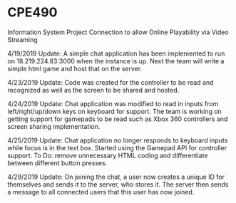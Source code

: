 # CPE490
Information System Project
Connection to allow Online Playability via Video Streaming

4/19/2019 Update:
A simple chat application has been implemented to run on 18.219.224.83:3000 when the instance is up. Next the team will write a simple html game and host that on the server.

4/23/2019 Update:
Code was created for the controller to be read and recognized as well as the screen to be shared and hosted.

4/24/2019 Update:
Chat application was modified to read in inputs from left/right/up/down keys on keyboard for support. The team is working on getting support for gamepads to be read such as Xbox 360 controllers and screen sharing implementation.

4/25/2019 Update:
Chat application no longer responds to keyboard inputs while focus is in the text box. Started using the Gamepad API for controller support.
To Do: remove unnecessary HTML coding and differentiate between different button presses.

4/29/2019 Update:
On joining the chat, a user now creates a unique ID for themselves and sends it to the server, who stores it. The server then sends a message to all connected users that this user has now joined.

